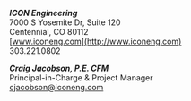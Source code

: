 **_ICON Engineering_**  
7000 S Yosemite Dr, Suite 120  
Centennial, CO 80112  
[www.iconeng.com](http://www.iconeng.com)  
303.221.0802

**_Craig Jacobson, P.E. CFM_**  
Principal-in-Charge & Project Manager  
[cjacobson@iconeng.com](mailto:cjacobson@iconeng.com)

